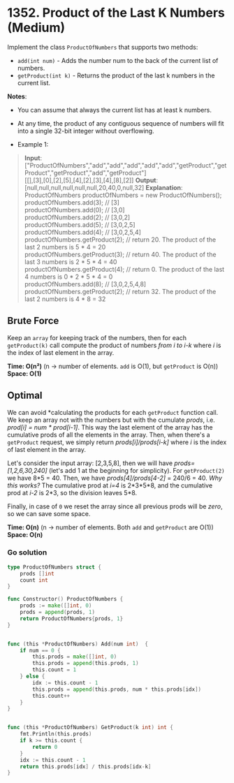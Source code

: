 # 1352. Product of the Last K Numbers (Medium)

Implement the class `ProductOfNumbers` that supports two methods:
- `add(int num)` - Adds the number num to the back of the current list of numbers.
- `getProduct(int k)` - Returns the product of the last k numbers in the current list.

**Notes**:
- You can assume that always the current list has at least k numbers.
- At any time, the product of any contiguous sequence of numbers will fit into a single 32-bit 
  integer without overflowing.

- Example 1:
> **Input**: <br>
> ["ProductOfNumbers","add","add","add","add","add","getProduct","getProduct","getProduct","add","getProduct"] <br>
[[],[3],[0],[2],[5],[4],[2],[3],[4],[8],[2]]
> **Output**: <br>
> [null,null,null,null,null,null,20,40,0,null,32]
> **Explanation**: <br>
> ProductOfNumbers productOfNumbers = new ProductOfNumbers(); <br>
> productOfNumbers.add(3);        // [3] <br>
> productOfNumbers.add(0);        // [3,0] <br>
> productOfNumbers.add(2);        // [3,0,2] <br>
> productOfNumbers.add(5);        // [3,0,2,5] <br>
> productOfNumbers.add(4);        // [3,0,2,5,4] <br>
> productOfNumbers.getProduct(2); // return 20. The product of the last 2 numbers is 5 * 4 = 20 <br>
> productOfNumbers.getProduct(3); // return 40. The product of the last 3 numbers is 2 * 5 * 4 = 40 <br>
> productOfNumbers.getProduct(4); // return 0. The product of the last 4 numbers is 0 * 2 * 5 * 4 = 0 <br>
> productOfNumbers.add(8);        // [3,0,2,5,4,8] <br>
> productOfNumbers.getProduct(2); // return 32. The product of the last 2 numbers is 4 * 8 = 32 

## Brute Force
Keep an `array` for keeping track of the numbers, then for each `getProduct(k)` call compute the
product of numbers *from i to i-k* where *i* is the index of last element in the array.

**Time: O(n²)** (n -> number of elements. `add` is O(1), but `getProduct` is O(n)) <br> 
**Space: O(1)**

## Optimal
We can avoid *calculating the products for each `getProduct` function call. We keep an array not
with the numbers but with the cumulate *prods*, i.e. *prod[i] = num * prod[i-1]*. This way the last
element of the array has the cumulative prods of all the elements in the array. Then, when there's a
`getProduct` request, we simply return *prods[i]/prods[i-k]* where *i* is the index of last element
in the array.

Let's consider the input array: [2,3,5,8], then we will have *prods=[1,2,6,30,240]* (let's add 1 at 
the beginning for simplicity). For `getProduct(2)` we have 8\*5 = 40. Then, we have 
*prods[4]/prods[4-2]* = 240/6 = 40. *Why this works?* The cumulative prod at *i=4* is 2\*3\*5\*8,
and the cumulative prod at *i-2* is 2\*3, so the division leaves 5\*8.

Finally, in case of `0` we reset the array since all previous prods will be *zero*, so we can save
some space.

**Time: O(n)** (n -> number of elements. Both `add` and `getProduct` are O(1)) <br> **Space: O(n)**

### Go solution
```go
type ProductOfNumbers struct {
    prods []int
    count int
}

func Constructor() ProductOfNumbers {
    prods := make([]int, 0)
    prods = append(prods, 1)
    return ProductOfNumbers{prods, 1}
}


func (this *ProductOfNumbers) Add(num int)  {
    if num == 0 {
        this.prods = make([]int, 0)
        this.prods = append(this.prods, 1)
        this.count = 1
    } else {
        idx := this.count - 1
        this.prods = append(this.prods, num * this.prods[idx])
        this.count++
    }
}


func (this *ProductOfNumbers) GetProduct(k int) int {
    fmt.Println(this.prods)
    if k >= this.count {
        return 0
    }
    idx := this.count - 1
    return this.prods[idx] / this.prods[idx-k] 
}
```
